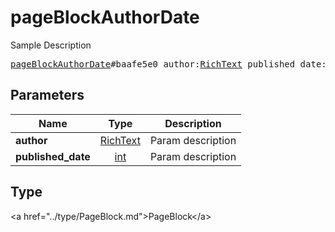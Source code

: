 # pageBlockAuthorDate

Sample Description

<pre>
<a href="../constructor/pageBlockAuthorDate.md">pageBlockAuthorDate</a>#baafe5e0 author:<a href="../type/RichText.md">RichText</a> published_date:<a href="../type/int.md">int</a> = <a href="../type/PageBlock.md">PageBlock</a>;
</pre>

## Parameters

| Name | Type | Description |
|------|:----:|-------------|
| **author** | <a href="../type/RichText.md">RichText</a> | Param description |
| **published_date** | <a href="../type/int.md">int</a> | Param description |

## Type

&lt;a href=&#34;../type/PageBlock.md&#34;&gt;PageBlock&lt;/a&gt;
